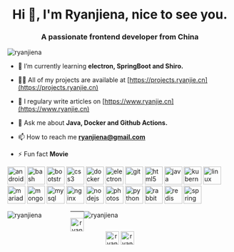 <h1 align="center">Hi 👋, I'm Ryanjiena, nice to see you.</h1>
<h3 align="center">A passionate frontend developer from China</h3>

<p align="left"> <img src="https://komarev.com/ghpvc/?username=ryanjiena" alt="ryanjiena" /> </p>

- 🌱 I’m currently learning **electron, SpringBoot and Shiro.**

- 👨‍💻 All of my projects are available at [https://projects.ryanjie.cn](https://projects.ryanjie.cn)

- 📝 I regulary write articles on [https://www.ryanjie.cn](https://www.ryanjie.cn)

- 💬 Ask me about **Java, Docker and Github Actions.**

- 📫 How to reach me **ryanjiena@gmail.com**

- ⚡ Fun fact **Movie**

<p align="left"><img src="https://devicon.vercel.app/devicon.git/icons/android/android-original-wordmark.svg" alt="android" width="40" height="40"/> <img src="https://www.vectorlogo.zone/logos/gnu_bash/gnu_bash-icon.svg" alt="bash" width="40" height="40"/> <img src="https://devicon.vercel.app/devicon.git/icons/bootstrap/bootstrap-plain.svg" alt="bootstrap" width="40" height="40"/> <img src="https://devicon.vercel.app/devicon.git/icons/css3/css3-original-wordmark.svg" alt="css3" width="40" height="40"/> <img src="https://devicon.vercel.app/devicon.git/icons/docker/docker-original-wordmark.svg" alt="docker" width="40" height="40"/> <img src="https://devicon.vercel.app/devicon.git/icons/electron/electron-original.svg" alt="electron" width="40" height="40"/> <img src="https://www.vectorlogo.zone/logos/git-scm/git-scm-icon.svg" alt="git" width="40" height="40"/> <img src="https://devicon.vercel.app/devicon.git/icons/html5/html5-original-wordmark.svg" alt="html5" width="40" height="40"/> <img src="https://devicon.vercel.app/devicon.git/icons/java/java-original-wordmark.svg" alt="java" width="40" height="40"/> <img src="https://www.vectorlogo.zone/logos/kubernetes/kubernetes-icon.svg" alt="kubernetes" width="40" height="40"/> <img src="https://devicon.vercel.app/devicon.git/icons/linux/linux-original.svg" alt="linux" width="40" height="40"/> <img src="https://www.vectorlogo.zone/logos/mariadb/mariadb-icon.svg" alt="mariadb" width="40" height="40"/> <img src="https://devicon.vercel.app/devicon.git/icons/mongodb/mongodb-original-wordmark.svg" alt="mongodb" width="40" height="40"/> <img src="https://devicon.vercel.app/devicon.git/icons/mysql/mysql-original-wordmark.svg" alt="mysql" width="40" height="40"/> <img src="https://devicon.vercel.app/devicon.git/icons/nginx/nginx-original.svg" alt="nginx" width="40" height="40"/> <img src="https://devicon.vercel.app/devicon.git/icons/nodejs/nodejs-original-wordmark.svg" alt="nodejs" width="40" height="40"/> <img src="https://devicon.vercel.app/devicon.git/icons/photoshop/photoshop-plain.svg" alt="photoshop" width="40" height="40"/> <img src="https://devicon.vercel.app/devicon.git/icons/python/python-original.svg" alt="python" width="40" height="40"/> <img src="https://www.vectorlogo.zone/logos/rabbitmq/rabbitmq-icon.svg" alt="rabbitMQ" width="40" height="40"/> <img src="https://devicon.vercel.app/devicon.git/icons/redis/redis-original-wordmark.svg" alt="redis" width="40" height="40"/> <img src="https://www.vectorlogo.zone/logos/springio/springio-icon.svg" alt="spring" width="40" height="40"/></p>

<div style="float:left; width:28%;"><img src="https://github-readme-stats.vercel.app/api/top-langs/?username=ryanjiena&layout=compact" alt="ryanjiena" /></div>
<div style="float:right; width:66%;"><img src="https://github-readme-stats.vercel.app/api?username=ryanjiena&show_icons=true" alt="ryanjiena" /></div>

---

<p align="center">
<a href="https://twitter.com/ryanjiena" target="blank"><img align="center" src="https://cdn.jsdelivr.net/npm/simple-icons@3.0.1/icons/twitter.svg" alt="ryanjiena" height="30" width="30" /></a>
<a href="https://fb.com/ryanjiena" target="blank"><img align="center" src="https://cdn.jsdelivr.net/npm/simple-icons@3.0.1/icons/facebook.svg" alt="ryanjiena" height="30" width="30" /></a>
<a href="https://www.leetcode.com/ryanjie" target="blank"><img align="center" src="https://cdn.jsdelivr.net/npm/simple-icons@3.0.1/icons/leetcode.svg" alt="ryanjie" height="30" width="30" /></a>
</p>
